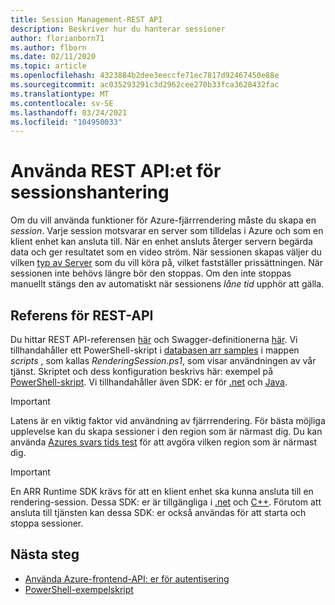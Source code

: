 ```yaml
---
title: Session Management-REST API
description: Beskriver hur du hanterar sessioner
author: florianborn71
ms.author: flborn
ms.date: 02/11/2020
ms.topic: article
ms.openlocfilehash: 4323884b2dee3eeccfe71ec7817d92467450e88e
ms.sourcegitcommit: ac035293291c3d2962cee270b33fca3628432fac
ms.translationtype: MT
ms.contentlocale: sv-SE
ms.lasthandoff: 03/24/2021
ms.locfileid: "104950033"
---
```

# <a name="use-the-session-management-rest-api"></a>Använda REST API:et för sessionshantering

Om du vill använda funktioner för Azure-fjärrrendering måste du skapa en *session*. Varje session motsvarar en server som tilldelas i Azure och som en klient enhet kan ansluta till. När en enhet ansluts återger servern begärda data och ger resultatet som en video ström. När sessionen skapas väljer du vilken [typ av Server](../reference/vm-sizes.md) som du vill köra på, vilket fastställer prissättningen. När sessionen inte behövs längre bör den stoppas. Om den inte stoppas manuellt stängs den av automatiskt när sessionens *låne tid* upphör att gälla.

## <a name="rest-api-reference"></a>Referens för REST-API

Du hittar REST API-referensen [här](/rest/api/mixedreality/2021-01-01preview/remoterendering) och Swagger-definitionerna [här](https://github.com/Azure/azure-rest-api-specs/tree/master/specification/mixedreality/data-plane/Microsoft.MixedReality).
Vi tillhandahåller ett PowerShell-skript i [databasen arr samples](https://github.com/Azure/azure-remote-rendering) i mappen *scripts* , som kallas *RenderingSession.ps1*, som visar användningen av vår tjänst. Skriptet och dess konfiguration beskrivs här: exempel på [PowerShell-skript](../samples/powershell-example-scripts.md).
Vi tillhandahåller även SDK: er för [.net](https://github.com/Azure/azure-sdk-for-net/blob/master/sdk/remoterendering/Azure.MixedReality.RemoteRendering/README.md) och [Java](https://github.com/Azure/azure-sdk-for-java/blob/master/sdk/remoterendering/azure-mixedreality-remoterendering/README.md).

> [!IMPORTANT]
> Latens är en viktig faktor vid användning av fjärrrendering. För bästa möjliga upplevelse kan du skapa sessioner i den region som är närmast dig. Du kan använda [Azures svars tids test](https://www.azurespeed.com/Azure/Latency) för att avgöra vilken region som är närmast dig.

> [!IMPORTANT]
> En ARR Runtime SDK krävs för att en klient enhet ska kunna ansluta till en rendering-session. Dessa SDK: er är tillgängliga i [.net](/dotnet/api/microsoft.azure.remoterendering) och [C++](/cpp/api/remote-rendering/). Förutom att ansluta till tjänsten kan dessa SDK: er också användas för att starta och stoppa sessioner.

## <a name="next-steps"></a>Nästa steg

* [Använda Azure-frontend-API: er för autentisering](frontend-apis.md)
* [PowerShell-exempelskript](../samples/powershell-example-scripts.md)
